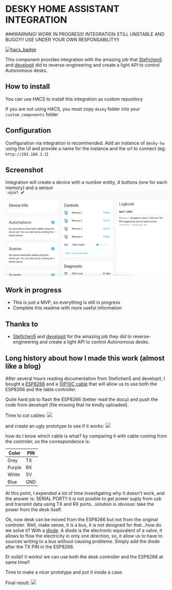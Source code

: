 # DESKY HOME ASSISTANT INTEGRATION

###WARNING! WORK IN PROGRESS! INTEGRATION STILL UNSTABLE AND BUGGY!! USE UNDER YOUR OWN RESPONSABILITY!!

[![hacs_badge](https://img.shields.io/badge/HACS-Custom-41BDF5.svg?style=for-the-badge)](https://github.com/hacs/integration)

This component provides integration with the amazing job that [Stefichen5](https://github.com/Stefichen5/AutonomousControl) and [developit](https://github.com/developit/desky) did to reverse-engineering and create a light API to control Autonomous desks.

## How to install
You can use HACS to install this integration as custom repository

If you are not using HACS, you must copy `desky` folder into your `custom_components` folder

## Configuration
Configuration via integration is recommended. Add an instance of `desky-ha` using the UI and provide a name for the instance and the url to connect (eg: `http://192.168.1.1`)


## Screenshot
Integration will create a device with a number entity, 4 buttons (one for each memory) and a sensor
![](https://github.com/vipial1/desky-ha/blob/main/images/example.png?raw=true)


## Work in progress
- This is just a MVP, so everything is still in progress
- Complete this readme with more useful information

## Thanks to
- [Stefichen5](https://github.com/Stefichen5/AutonomousControl) and [developit](https://github.com/developit/desky) for the amazing job they did to reverse-engineering and create a light API to control Autonomous desks.


## Long history about how I made this work (almost like a blog)
After several hours reading documentation from Stefichen5 and developit, I bought a [ESP8266](https://amzn.eu/d/1e0mKDJ) and a [10P10C cable](https://amzn.eu/d/iLLwiH6) that will allow us to use both the ESP8266 and the table controller.

Quite hard job to flash the ESP8266 (better read the docu) and push the code from developit (file missing that he kindly uploaded).

Time to cut cables:
![](https://github.com/vipial1/desky-ha/blob/main/images/cables.png?raw=true)

and create an ugly prototype to see if it works:
![](https://github.com/vipial1/desky-ha/blob/main/images/proto.png?raw=true)

how do I know which cable is what? by comparing it with cable coming from the controler, so the correspondence is:

| Color  | PIN |
|--------|-----|
| Grey   | TX  |
| Purple | RX  |
| White  | 5V  |
| Blue   | GND |

At this point, I expended a lot of time investigating why it doesn't work, and the answer is: SERIAL PORT!! it is not posible to get power suply from usb and transmit data using TX and RX ports...solution is obvious: take the power from the desk itself.

Ok, now desk can be moved from the ESP8266 but not from the original controler. Well, make sense, it is a bus, it is not designed for that...how do we solve it? With a [diode](https://amzn.eu/d/cpcBqgH). A diode is the electronic equivalent of a valve, it allows to flow the electricity in only one direction, so, it allow us to have to sources writing to a bus without causing problems. Simply add the diode after the TX PIN in the ESP8266.


Et voilà!! it works! we can use both the desk controller and the ESP8266 at same time!!


Time to make a nicer prototype and put it inside a case. 

Final result:
![](https://github.com/vipial1/desky-ha/blob/main/images/final.png?raw=true)


